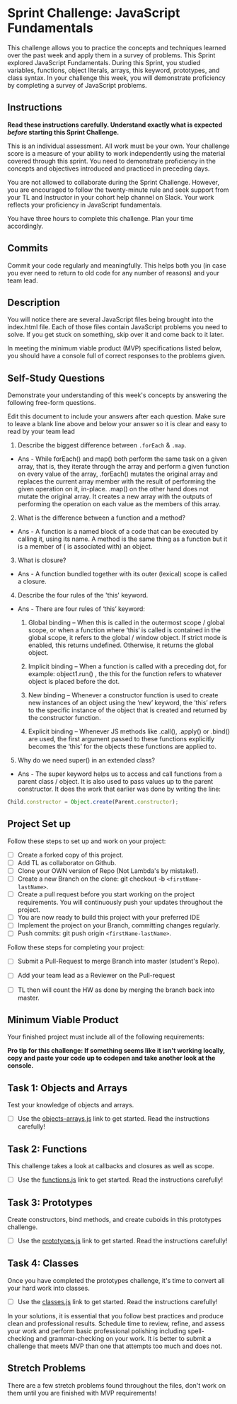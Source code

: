 # Sprint Challenge: JavaScript Fundamentals

This challenge allows you to practice the concepts and techniques learned over the past week and apply them in a survey of problems. This Sprint explored JavaScript Fundamentals. During this Sprint, you studied variables, functions, object literals, arrays, this keyword, prototypes, and class syntax. In your challenge this week, you will demonstrate proficiency by completing a survey of JavaScript problems.

## Instructions

**Read these instructions carefully. Understand exactly what is expected _before_ starting this Sprint Challenge.**

This is an individual assessment. All work must be your own. Your challenge score is a measure of your ability to work independently using the material covered through this sprint. You need to demonstrate proficiency in the concepts and objectives introduced and practiced in preceding days.

You are not allowed to collaborate during the Sprint Challenge. However, you are encouraged to follow the twenty-minute rule and seek support from your TL and Instructor in your cohort help channel on Slack. Your work reflects your proficiency in JavaScript fundamentals.

You have three hours to complete this challenge. Plan your time accordingly.

## Commits

Commit your code regularly and meaningfully. This helps both you (in case you ever need to return to old code for any number of reasons) and your team lead.

## Description

You will notice there are several JavaScript files being brought into the index.html file.  Each of those files contain JavaScript problems you need to solve.  If you get stuck on something, skip over it and come back to it later.

In meeting the minimum viable product (MVP) specifications listed below, you should have a console full of correct responses to the problems given.

## Self-Study Questions

Demonstrate your understanding of this week's concepts by answering the following free-form questions.

Edit this document to include your answers after each question. Make sure to leave a blank line above and below your answer so it is clear and easy to read by your team lead

1. Describe the biggest difference between `.forEach` & `.map`.

- Ans - While forEach() and map() both perform the same task on a given array, that is, they iterate through the array and perform a given function on every value of the array, .forEach() mutates the original array and replaces the current array member with the result of performing the given operation on it, in-place. .map() on the other hand does not mutate the original array. It creates a new array with the outputs of performing the operation on each value as the members of this array.

2. What is the difference between a function and a method?

- Ans - A function is a named block of a code that can be executed by calling it, using its name. A method is the same thing as a function but it is a member of ( is associated with) an object.

3. What is closure?

- Ans - A function bundled together with its outer (lexical) scope is called a closure.

4. Describe the four rules of the 'this' keyword.

- Ans - There are four rules of ‘this’ keyword:

    1.	Global binding – When this is called in the outermost scope / global scope, or when a function where ‘this‘ is called is contained in the global scope, it refers to the global / window object. If strict mode is enabled, this returns undefined. Otherwise, it returns the global object.

    2.	Implicit binding – When a function is called with a preceding dot, for example: object1.run() , the this for the function refers to whatever object is placed before the dot.

    3.	New binding – Whenever a constructor function is used to create new instances of an object using the ‘new’ keyword, the ‘this’ refers to the specific instance of the object that is created and returned by the constructor function.

    4.	Explicit binding – Whenever JS methods like .call(), .apply() or .bind() are used, the first argument passed to these functions explicitly becomes the ‘this’ for the objects these functions are applied to.


5. Why do we need super() in an extended class?

- Ans - The super keyword helps us to access and call functions from a parent class / object. It is also used to pass values up to the parent constructor. It does the work that earlier was done by writing the line: 
```js 
Child.constructor = Object.create(Parent.constructor);
```

## Project Set up

Follow these steps to set up and work on your project:

- [ ] Create a forked copy of this project.
- [ ] Add TL as collaborator on Github.
- [ ] Clone your OWN version of Repo (Not Lambda's by mistake!).
- [ ] Create a new Branch on the clone: git checkout -b `<firstName-lastName>`.
- [ ] Create a pull request before you start working on the project requirements.  You will continuously push your updates throughout the project.
- [ ] You are now ready to build this project with your preferred IDE
- [ ] Implement the project on your Branch, committing changes regularly.
- [ ] Push commits: git push origin `<firstName-lastName>`.

Follow these steps for completing your project:

- [ ] Submit a Pull-Request to merge <firstName-lastName> Branch into master (student's  Repo).
- [ ] Add your team lead as a Reviewer on the Pull-request
- [ ] TL then will count the HW as done by  merging the branch back into master.


## Minimum Viable Product

Your finished project must include all of the following requirements:

**Pro tip for this challenge: If something seems like it isn't working locally, copy and paste your code up to codepen and take another look at the console.**

## Task 1: Objects and Arrays
Test your knowledge of objects and arrays. 
* [ ] Use the [objects-arrays.js](challenges/objects-arrays.js) link to get started.  Read the instructions carefully!

## Task 2: Functions
This challenge takes a look at callbacks and closures as well as scope. 
* [ ] Use the [functions.js](challenges/functions.js) link to get started. Read the instructions carefully!

## Task 3: Prototypes
Create constructors, bind methods, and create cuboids in this prototypes challenge.
* [ ] Use the [prototypes.js](challenges/prototypes.js) link to get started. Read the instructions carefully!

## Task 4: Classes
Once you have completed the prototypes challenge, it's time to convert all your hard work into classes.
* [ ] Use the [classes.js](challenges/classes.js) link to get started. Read the instructions carefully!

In your solutions, it is essential that you follow best practices and produce clean and professional results. Schedule time to review, refine, and assess your work and perform basic professional polishing including spell-checking and grammar-checking on your work. It is better to submit a challenge that meets MVP than one that attempts too much and does not.

## Stretch Problems

There are a few stretch problems found throughout the files, don't work on them until you are finished with MVP requirements!
